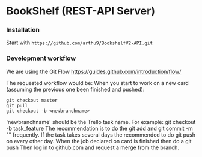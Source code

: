 # BookShelf (REST-API Server) #

### Installation ###

Start with `https://github.com/arthu9/BookshelfV2-API.git`

### Development workflow ###

We are using the Git Flow
https://guides.github.com/introduction/flow/

The requested workflow would be:
When you start to work on a new card (assuming the previous one been finished and pushed):
```
git checkout master
git pull
git checkout -b <newbranchname>
```
'newbranchname' should be the Trello task name. For example:  git checkout -b task_feature
The recommendation is to do the git add and git commit -m "<what step has been done>" frequently.
If the task takes several days the recommended to do git push on every other day.
When the job declared on card is finished then do a git push
Then log in to github.com and request a merge from the branch.
